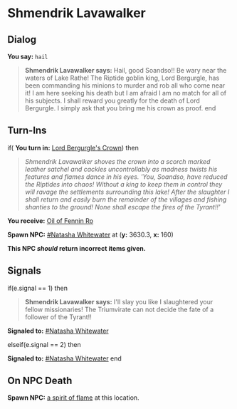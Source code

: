# Shmendrik Lavawalker


## Dialog

**You say:** `hail`



>**Shmendrik Lavawalker says:** Hail, good Soandso!! Be wary near the waters of Lake Rathe! The Riptide goblin king, Lord Bergurgle, has been commanding his minions to murder and rob all who come near it! I am here seeking his death but I am afraid I am no match for all of his subjects. I shall reward you greatly for the death of Lord Bergurgle. I simply ask that you bring me his crown as proof.
end

## Turn-Ins




if( **You turn in:** [Lord Bergurgle's Crown](/item/28044)) then 


>*Shmendrik Lavawalker shoves the crown into a scorch marked leather satchel and cackles uncontrollably as madness twists his features and flames dance in his eyes. 'You, Soandso, have reduced the Riptides into chaos! Without a king to keep them in control they will ravage the settlements surrounding this lake! After the slaughter I shall return and easily burn the remainder of the villages and fishing shanties to the ground! None shall escape the fires of the Tyrant!!'*


 **You receive:**  [Oil of Fennin Ro](/item/28045) 


**Spawn NPC:**  [\#Natasha Whitewater](/npc/51138) at (**y:** 3630.3, **x:** 160)

**This NPC *should* return incorrect items given.**

## Signals

if(e.signal == 1) then


>**Shmendrik Lavawalker says:** I'll slay you like I slaughtered your fellow missionaries! The Triumvirate can not decide the fate of a follower of the Tyrant!!


**Signaled to:**  [\#Natasha Whitewater](/npc/51138)

elseif(e.signal == 2) then


**Signaled to:**  [\#Natasha Whitewater](/npc/51138)
end

## On NPC Death

**Spawn NPC:**  [a spirit of flame](/npc/51145) at this location.





